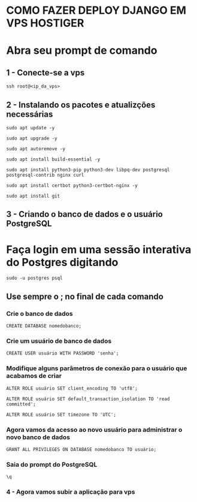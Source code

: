 # COMO FAZER DEPLOY DJANGO EM VPS HOSTIGER

# Abra seu prompt de comando

## 1 - Conecte-se a vps

```
ssh root@<ip_da_vps>
```

## 2 - Instalando os pacotes e atualizções necessárias

```
sudo apt update -y
```
```
sudo apt upgrade -y
```
```
sudo apt autoremove -y
```
```
sudo apt install build-essential -y
```
```
sudo apt install python3-pip python3-dev libpq-dev postgresql postgresql-contrib nginx curl
```
```
sudo apt install certbot python3-certbot-nginx -y
```
```
sudo apt install git
```

## 3 - Criando o banco de dados e o usuário PostgreSQL
# Faça login em uma sessão interativa do Postgres digitando

```
sudo -u postgres psql
```
## Use sempre o ; no final de cada comando
### Crie o banco de dados

```
CREATE DATABASE nomedobanco;
```
### Crie um usuário de banco de dados
```
CREATE USER usuário WITH PASSWORD 'senha';
```
### Modifique alguns parâmetros de conexão para o usuário que acabamos de criar
```
ALTER ROLE usuário SET client_encoding TO 'utf8';
```
```
ALTER ROLE usuário SET default_transaction_isolation TO 'read committed';
```
```
ALTER ROLE usuário SET timezone TO 'UTC';
```
### Agora vamos da acesso ao novo usuário para administrar o novo banco de dados
```
GRANT ALL PRIVILEGES ON DATABASE nomedobanco TO usuário;
```
### Saia do prompt do PostgreSQL
```
\q
```

### 4 - Agora vamos subir a aplicação para vps